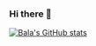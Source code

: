 ### Hi there 👋

[![Bala's GitHub stats](https://github-readme-stats.vercel.app/api?username=anuraghazra)](https://github.com/anuraghazra/github-readme-stats)

